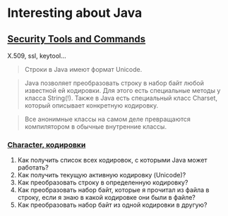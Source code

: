 # Interesting about Java

## [Security Tools and Commands](https://docs.oracle.com/en/java/javase/11/tools/keytool.html)
X.509, ssl, keytool...


> Строки в Java имеют формат Unicode.

> Java позволяет преобразовать строку в набор байт любой известной ей кодировки.
> Для этого есть специальные методы у класса String(!). 
> Также в Java есть специальный класс Charset, который описывает конкретную кодировку.

> Все анонимные классы на самом деле превращаются компилятором в обычные внутренние классы.

### [Character, кодировки](https://javarush.ru/quests/lectures/questmultithreading.level02.lecture10?post=full)
1) Как получить список всех кодировок, с которыми Java может работать?
2) Как получить текущую активную кодировку (Unicode)?
3) Как преобразовать строку в определенную кодировку?
4) Как преобразовать набор байт, которые я прочитал из файла в строку, если я знаю в какой кодировке они были в файле?
5) Как преобразовать набор байт из одной кодировки в другую?



